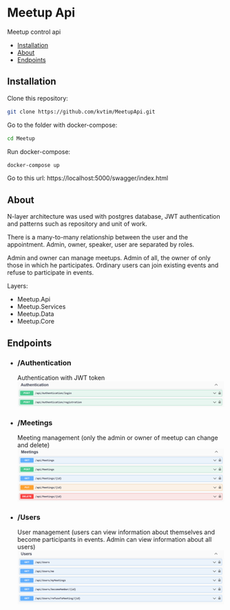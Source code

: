 # Meetup Api

Meetup control api

- [Installation](#Installation)
- [About](#About)
- [Endpoints](#Endpoints)


## Installation

Clone this repository:

```bash
git clone https://github.com/kvtim/MeetupApi.git
```

Go to the folder with docker-compose:

```bash
cd Meetup
```

Run docker-compose:

```bash
docker-compose up
```

Go to this url:
https://localhost:5000/swagger/index.html


## About
N-layer architecture was used with postgres database, JWT authentication and patterns such as repository and unit of work.

There is a many-to-many relationship between the user and the appointment. Admin, owner, speaker, user are separated by roles.

 Admin and owner can manage meetups. Admin of all, the owner of only those in which he participates. Ordinary users can join existing events and refuse to participate in events.

Layers:
- Meetup.Api
- Meetup.Services
- Meetup.Data
- Meetup.Core


## Endpoints

- ### /Authentication 
    Authentication with JWT token
    ![authentication.png](Resources/authentication.png)


- ### /Meetings
    Meeting management (only the admin or owner of meetup can change and delete)
    ![authentication.png](Resources/meetings.png)

- ### /Users
    User management (users can view information about themselves and become participants in events.
    Admin can view information about all users)
    ![authentication.png](Resources/users.png)
